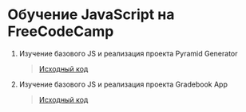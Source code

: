 # Обучение JavaScript на FreeCodeCamp

1. Изучение базового JS и реализация проекта Pyramid Generator
   > [Исходный код](https://github.com/TONYSTARK666/FreeCodeCamp_JS/tree/main/Ex.%201%20-%20Pyramid%20Generator)
2. Изучение базового JS и реализация проекта Gradebook App
   > [Исходный код](https://github.com/TONYSTARK666/FreeCodeCamp_JS/tree/main/Ex.%202%20-%20GradeBook%20App)
